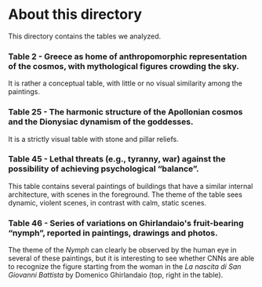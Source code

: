 # About this directory
This directory contains the tables we analyzed.

### Table 2 - Greece as home of anthropomorphic representation of the cosmos, with mythological figures crowding the sky.
It is rather a conceptual table, with little or no visual similarity among the paintings.

### Table 25 - The harmonic structure of the Apollonian cosmos and the Dionysiac dynamism of the goddesses.
It is a strictly visual table with stone and pillar reliefs.

### Table 45 - Lethal threats (e.g., tyranny, war) against the possibility of achieving psychological “balance”.
This table contains several paintings of buildings that have a similar internal architecture, with scenes in the foreground. The theme of the table sees dynamic, violent scenes, in contrast with calm, static scenes.

### Table 46 - Series of variations on Ghirlandaio's fruit-bearing “nymph”, reported in paintings, drawings and photos.
The theme of the _Nymph_ can clearly be observed by the human eye in several of these paintings, but it is interesting to see whether CNNs are able to recognize the figure starting from the woman in the _La nascita di San Giovanni Battista_ by Domenico Ghirlandaio (top, right in the table).
